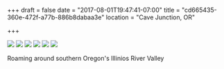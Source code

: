 +++
draft = false
date = "2017-08-01T19:47:41-07:00"
title = "cd665435-360e-472f-a77b-886b8dabaa3e"
location = "Cave Junction, OR"

+++

![](https://d17enza3bfujl8.cloudfront.net/DSCF7838.jpg)
![](https://d17enza3bfujl8.cloudfront.net/DSCF7747.jpg)
![](https://d17enza3bfujl8.cloudfront.net/DSCF7818.jpg)
![](https://d17enza3bfujl8.cloudfront.net/DSCF7826.jpg)
![](https://d17enza3bfujl8.cloudfront.net/DSCF7865.jpg)
![](https://d17enza3bfujl8.cloudfront.net/DSCF7900.jpg)

Roaming around southern Oregon's Illinios River Valley
